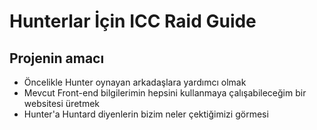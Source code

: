 Hunterlar İçin ICC Raid Guide
============================

Projenin amacı
--------------

* Öncelikle Hunter oynayan arkadaşlara yardımcı olmak
* Mevcut Front-end bilgilerimin hepsini kullanmaya çalışabileceğim bir websitesi üretmek
* Hunter'a Huntard diyenlerin bizim neler çektiğimizi görmesi
